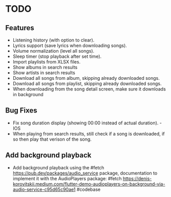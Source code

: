 # TODO

## Features
- Listening history (with option to clear).
- Lyrics support (save lyrics when downloading songs).
- Volume normalization (level all songs).
- Sleep timer (stop playback after set time).
- Import playlists from XLSX files.
- Show albums in search results
- Show artists in search results
- Download all songs from album, skipping already downloaded songs.
- Download all songs from playlist, skipping already downloaded songs.
- When downloading from the song detail screen, make sure it downloads in background

## Bug Fixes
- Fix song duration display (showing 00:00 instead of actual duration). - IOS
- When playing from search results, still check if a song is downloaded, if so then play that verison of the song.

## Add background playback
- Add background playback using the #fetch https://pub.dev/packages/audio_service package, documentation to implement it with the AudioPlayers package: #fetch https://denis-korovitskii.medium.com/flutter-demo-audioplayers-on-background-via-audio-service-c95d65c90ae1 #codebase